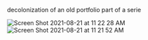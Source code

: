 decolonization of an old portfolio part of a serie


![Screen Shot 2021-08-21 at 11 22 28 AM](https://user-images.githubusercontent.com/86488172/130317598-f66a0cab-ab6e-473a-92df-b98f1f96cb83.png)
![Screen Shot 2021-08-21 at 11 21 52 AM](https://user-images.githubusercontent.com/86488172/130317605-a44d9583-53de-4008-8653-a1526d6574a2.png)
